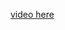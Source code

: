 

[video here]([https://drive.google.com/file/d/1Y6N4bHK5KE7LIqH5SUN7RUJsMtb_0Wo5/view?usp=sharing](https://drive.google.com/file/d/14JH1s4SRjn1tZ9rYJ_OqAF1BWkfURFYU/view?usp=sharing))
